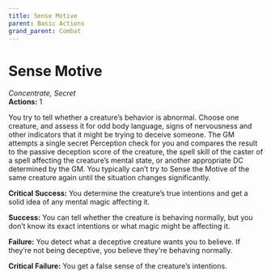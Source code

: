 ```yaml
---
title: Sense Motive
parent: Basic Actions
grand_parent: Combat
---
```


# Sense Motive
*Concentrate, Secret*<br>
**Actions:** 1

You try to tell whether a creature’s behavior is abnormal. Choose one creature, and assess it for odd body language, signs of nervousness and other indicators that it might be trying to deceive someone. The GM attempts a single secret Perception check for you and compares the result to the passive deception score of the creature, the spell skill of the caster of a spell affecting the creature’s mental state, or another appropriate DC determined by the GM. You typically can’t try to Sense the Motive of the same creature again until the situation changes significantly.

**Critical Success:** You determine the creature’s true intentions and get a solid idea of any mental magic affecting it.

**Success:** You can tell whether the creature is behaving normally, but you don’t know its exact intentions or what magic might be affecting it.

**Failure:** You detect what a deceptive creature wants you to believe. If they’re not being deceptive, you believe they're behaving normally.

**Critical Failure:** You get a false sense of the creature’s intentions.
